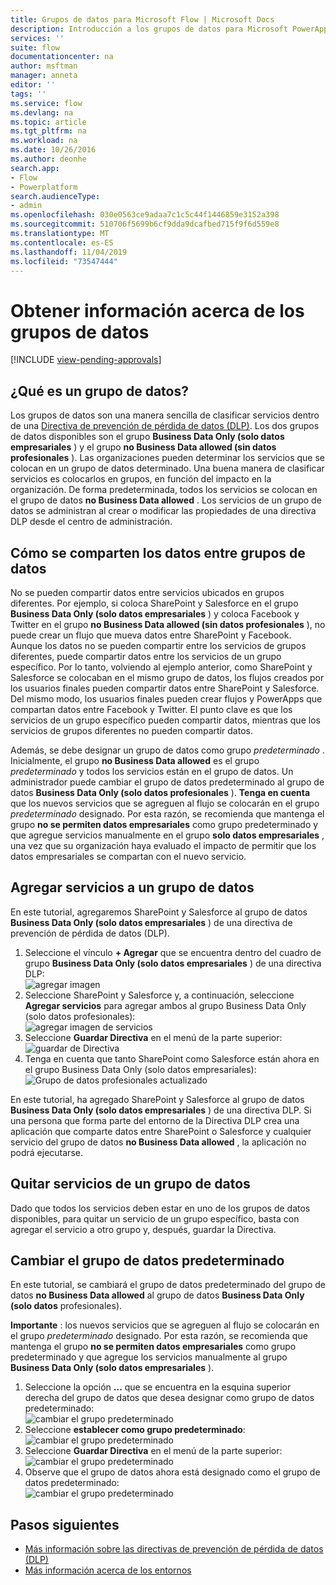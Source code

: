 ```yaml
---
title: Grupos de datos para Microsoft Flow | Microsoft Docs
description: Introducción a los grupos de datos para Microsoft PowerApps y Microsoft Flow.
services: ''
suite: flow
documentationcenter: na
author: msftman
manager: anneta
editor: ''
tags: ''
ms.service: flow
ms.devlang: na
ms.topic: article
ms.tgt_pltfrm: na
ms.workload: na
ms.date: 10/26/2016
ms.author: deonhe
search.app:
- Flow
- Powerplatform
search.audienceType:
- admin
ms.openlocfilehash: 030e0563ce9adaa7c1c5c44f1446859e3152a398
ms.sourcegitcommit: 510706f5699b6cf9dda9dcafbed715f9f6d559e8
ms.translationtype: MT
ms.contentlocale: es-ES
ms.lasthandoff: 11/04/2019
ms.locfileid: "73547444"
---
```

# <a name="learn-all-about-data-groups"></a>Obtener información acerca de los grupos de datos
[!INCLUDE [view-pending-approvals](includes/cc-rebrand.md)]
## <a name="what-is-a-data-group"></a>¿Qué es un grupo de datos?
Los grupos de datos son una manera sencilla de clasificar servicios dentro de una [Directiva de prevención de pérdida de datos (DLP)](prevent-data-loss.md). Los dos grupos de datos disponibles son el grupo **Business Data Only (solo datos empresariales** ) y el grupo **no Business Data allowed (sin datos profesionales** ). Las organizaciones pueden determinar los servicios que se colocan en un grupo de datos determinado. Una buena manera de clasificar servicios es colocarlos en grupos, en función del impacto en la organización. De forma predeterminada, todos los servicios se colocan en el grupo de datos **no Business Data allowed** . Los servicios de un grupo de datos se administran al crear o modificar las propiedades de una directiva DLP desde el centro de administración.

## <a name="how-data-is-shared-between-data-groups"></a>Cómo se comparten los datos entre grupos de datos
No se pueden compartir datos entre servicios ubicados en grupos diferentes. Por ejemplo, si coloca SharePoint y Salesforce en el grupo **Business Data Only (solo datos empresariales** ) y coloca Facebook y Twitter en el grupo **no Business Data allowed (sin datos profesionales** ), no puede crear un flujo que mueva datos entre SharePoint y Facebook. Aunque los datos no se pueden compartir entre los servicios de grupos diferentes, puede compartir datos entre los servicios de un grupo específico. Por lo tanto, volviendo al ejemplo anterior, como SharePoint y Salesforce se colocaban en el mismo grupo de datos, los flujos creados por los usuarios finales pueden compartir datos entre SharePoint y Salesforce. Del mismo modo, los usuarios finales pueden crear flujos y PowerApps que compartan datos entre Facebook y Twitter. El punto clave es que los servicios de un grupo específico pueden compartir datos, mientras que los servicios de grupos diferentes no pueden compartir datos.  

Además, se debe designar un grupo de datos como grupo *predeterminado* . Inicialmente, el grupo **no Business Data allowed** es el grupo *predeterminado* y todos los servicios están en el grupo de datos. Un administrador puede cambiar el grupo de datos predeterminado al grupo de datos **Business Data Only (solo datos profesionales** ). **Tenga en cuenta** que los nuevos servicios que se agreguen al flujo se colocarán en el grupo *predeterminado* designado. Por esta razón, se recomienda que mantenga el grupo **no se permiten datos empresariales** como grupo predeterminado y que agregue servicios manualmente en el grupo **solo datos empresariales** , una vez que su organización haya evaluado el impacto de permitir que los datos empresariales se compartan con el nuevo servicio.

## <a name="add-services-to-a-data-group"></a>Agregar servicios a un grupo de datos
En este tutorial, agregaremos SharePoint y Salesforce al grupo de datos **Business Data Only (solo datos empresariales** ) de una directiva de prevención de pérdida de datos (DLP). 

1. Seleccione el vínculo **+ Agregar** que se encuentra dentro del cuadro de grupo **Business Data Only (solo datos empresariales** ) de una directiva DLP:    
   ![agregar imagen](./media/introduction-to-data-groups/add-to-data-group-1.png)  
2. Seleccione SharePoint y Salesforce y, a continuación, seleccione **Agregar servicios** para agregar ambos al grupo Business Data Only (solo datos profesionales):    
   ![agregar imagen de servicios](./media/introduction-to-data-groups/add-to-data-group-2.png)  
3. Seleccione **Guardar Directiva** en el menú de la parte superior:  
   ![guardar](./media/introduction-to-data-groups/add-to-data-group-4.png) de Directiva 
4. Tenga en cuenta que tanto SharePoint como Salesforce están ahora en el grupo Business Data Only (solo datos empresariales):  
   ![Grupo de datos profesionales actualizado](./media/introduction-to-data-groups/add-to-data-group-3.png)   

En este tutorial, ha agregado SharePoint y Salesforce al grupo de datos **Business Data Only (solo datos empresariales** ) de una directiva DLP. Si una persona que forma parte del entorno de la Directiva DLP crea una aplicación que comparte datos entre SharePoint o Salesforce y cualquier servicio del grupo de datos **no Business Data allowed** , la aplicación no podrá ejecutarse.

## <a name="remove-services-from-a-data-group"></a>Quitar servicios de un grupo de datos
Dado que todos los servicios deben estar en uno de los grupos de datos disponibles, para quitar un servicio de un grupo específico, basta con agregar el servicio a otro grupo y, después, guardar la Directiva.  

## <a name="change-the-default-data-group"></a>Cambiar el grupo de datos predeterminado
En este tutorial, se cambiará el grupo de datos predeterminado del grupo de datos **no Business Data allowed** al grupo de datos **Business Data Only (solo datos** profesionales).  

**Importante** : los nuevos servicios que se agreguen al flujo se colocarán en el grupo *predeterminado* designado. Por esta razón, se recomienda que mantenga el grupo **no se permiten datos empresariales** como grupo predeterminado y que agregue los servicios manualmente al grupo **Business Data Only (solo datos empresariales** ).

1. Seleccione la opción **...** que se encuentra en la esquina superior derecha del grupo de datos que desea designar como grupo de datos predeterminado:    
   ![cambiar el grupo predeterminado](./media/introduction-to-data-groups/default-data-group-0.png)  
2. Seleccione **establecer como grupo predeterminado**:  
   ![cambiar el grupo predeterminado](./media/introduction-to-data-groups/default-data-group-1.png)   
3. Seleccione **Guardar Directiva** en el menú de la parte superior:  
   ![cambiar el grupo predeterminado](./media/introduction-to-data-groups/add-to-data-group-4.png) 
4. Observe que el grupo de datos ahora está designado como el grupo de datos predeterminado:  
   ![cambiar el grupo predeterminado](./media/introduction-to-data-groups/default-data-group-2.png)   

## <a name="next-steps"></a>Pasos siguientes
* [Más información sobre las directivas de prevención de pérdida de datos (DLP)](prevent-data-loss.md)
* [Más información acerca de los entornos](environments-overview-admin.md)   

